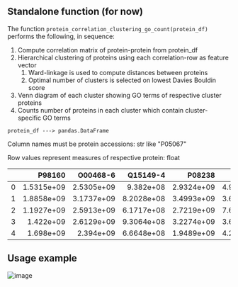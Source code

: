 ## Standalone function (for now)

The function <code>protein_correlation_clustering_go_count(protein_df)</code> performs the following, in sequence:
1. Compute correlation matrix of protein-protein from protein_df
2. Hierarchical clustering of proteins using each correlation-row as feature vector 
   1. Ward-linkage is used to compute distances between proteins
   2. Optimal number of clusters is selected on lowest Davies Bouldin score
3. Venn diagram of each cluster showing GO terms of respective cluster proteins
4. Counts number of proteins in each cluster which contain cluster-specific GO terms

<code>protein_df ---> pandas.DataFrame</code>

Column names must be protein accessions: str like "P05067"

Row values represent measures of respective protein: float


|    |     P98160 |   O00468-6 |   Q15149-4 |     P08238 |     P06733 |
|---:|-----------:|-----------:|-----------:|-----------:|-----------:|
|  0 | 1.5315e+09 | 2.5305e+09 | 9.382e+08  | 2.9324e+09 | 4.9473e+09 |
|  1 | 1.8858e+09 | 3.1737e+09 | 8.2028e+08 | 3.4993e+09 | 3.6529e+09 |
|  2 | 1.1927e+09 | 2.5913e+09 | 6.1717e+08 | 2.7219e+09 | 7.6858e+09 |
|  3 | 1.422e+09  | 2.6129e+09 | 9.3064e+08 | 3.2274e+09 | 3.6938e+09 |
|  4 | 1.698e+09  | 2.394e+09  | 6.6648e+08 | 1.9489e+09 | 4.2946e+09 |


## Usage example
![image](https://user-images.githubusercontent.com/15198092/164678427-f07ceaff-27e1-417d-bfe4-d4e19e821fb3.png)

